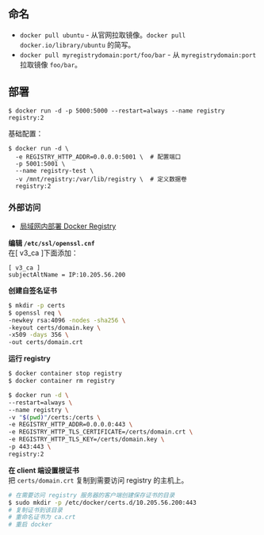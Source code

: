 ## 命名
- `docker pull ubuntu` - 从官网拉取镜像。`docker pull docker.io/library/ubuntu` 的简写。  
- `docker pull myregistrydomain:port/foo/bar` - 从 `myregistrydomain:port` 拉取镜像 `foo/bar`。  

## 部署
```
$ docker run -d -p 5000:5000 --restart=always --name registry registry:2
```

基础配置：  
```
$ docker run -d \
  -e REGISTRY_HTTP_ADDR=0.0.0.0:5001 \  # 配置端口
  -p 5001:5001 \
  --name registry-test \
  -v /mnt/registry:/var/lib/registry \  # 定义数据卷
  registry:2
```

### 外部访问
- [局域网内部署 Docker Registry](https://yq.aliyun.com/articles/373068)

**编辑 `/etc/ssl/openssl.cnf`**  
在\[ v3_ca ]下面添加：  
```
[ v3_ca ]
subjectAltName = IP:10.205.56.200
```
**创建自签名证书**  
```sh
$ mkdir -p certs
$ openssl req \
-newkey rsa:4096 -nodes -sha256 \
-keyout certs/domain.key \
-x509 -days 356 \
-out certs/domain.crt
```
**运行 registry**  
```sh
$ docker container stop registry
$ docker container rm registry

$ docker run -d \
--restart=always \
--name registry \
-v "$(pwd)"/certs:/certs \
-e REGISTRY_HTTP_ADDR=0.0.0.0:443 \
-e REGISTRY_HTTP_TLS_CERTIFICATE=/certs/domain.crt \
-e REGISTRY_HTTP_TLS_KEY=/certs/domain.key \
-p 443:443 \
registry:2
```
**在 client 端设置根证书**  
把 `certs/domain.crt` 复制到需要访问 registry 的主机上。  
```sh
# 在需要访问 registry 服务器的客户端创建保存证书的目录
$ sudo mkdir -p /etc/docker/certs.d/10.205.56.200:443
# 复制证书到该目录
# 重命名证书为 ca.crt
# 重启 docker
```
